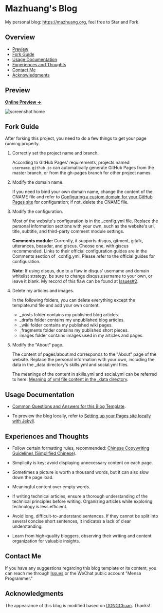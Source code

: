 # Mazhuang's Blog

My personal blog: <https://mazhuang.org>, feel free to Star and Fork.

## Overview

<!-- vim-markdown-toc GFM -->

* [Preview](#preview)
* [Fork Guide](#fork-guide)
* [Usage Documentation](#usage-documentation)
* [Experiences and Thoughts](#experiences-and-thoughts)
* [Contact Me](#contact-me)
* [Acknowledgments](#acknowledgments)

<!-- vim-markdown-toc -->

## Preview

**[Online Preview &rarr;](https://mazhuang.org)**

![screenshot home](https://mazhuang.org/assets/images/screenshots/home.png)

## Fork Guide

After forking this project, you need to do a few things to get your page running properly.

1. Correctly set the project name and branch.

   According to GitHub Pages' requirements, projects named `username.github.io` can automatically generate GitHub Pages from the master branch, or from the gh-pages branch for other project names.

2. Modify the domain name.

   If you need to bind your own domain name, change the content of the CNAME file and refer to [Configuring a custom domain for your GitHub Pages site](https://docs.github.com/en/pages/configuring-a-custom-domain-for-your-github-pages-site) for configuration; if not, delete the CNAME file.

3. Modify the configuration.

   Most of the website's configuration is in the \_config.yml file. Replace the personal information sections with your own, such as the website's url, title, subtitle, and third-party comment module settings.

   **Comments module:** Currently, it supports disqus, gitment, gitalk, utterances, beaudar, and giscus. Choose one, with giscus recommended. Links to their official configuration guides are in the Comments section of \_config.yml. Please refer to the official guides for configuration.

   **Note:** If using disqus, due to a flaw in disqus' username and domain whitelist strategy, be sure to change disqus.username to your own, or leave it blank. My record of this flaw can be found at [Issues#2][3].

4. Delete my articles and images.

   In the following folders, you can delete everything except the template.md file and add your own content.

   * \_posts folder contains my published blog articles.
   * \_drafts folder contains my unpublished blog articles.
   * \_wiki folder contains my published wiki pages.
   * \_fragments folder contains my published short pieces.
   * images folder contains images used in my articles and pages.

5. Modify the "About" page.

   The content of pages/about.md corresponds to the "About" page of the website. Replace the personal information with your own, including the data in the \_data directory's skills.yml and social.yml files.

   The meanings of the content in skills.yml and social.yml can be referred to here: [Meaning of yml file content in the _data directory](https://mazhuang.org/2020/05/03/blog-template-qna/#_data-%E7%9B%AE%E5%BD%95%E4%B8%8B%E7%9A%84-yml-%E6%96%87%E4%BB%B6%E5%86%85%E5%AE%B9%E5%90%AB%E4%B9%89).

## Usage Documentation

- [Common Questions and Answers for this Blog Template](https://mazhuang.org/2020/05/03/blog-template-qna/).

- To preview the blog locally, refer to [Setting up your Pages site locally with Jekyll][2].

## Experiences and Thoughts

* Follow certain formatting rules, recommended: [Chinese Copywriting Guidelines (Simplified Chinese)][1].

* Simplicity is key; avoid displaying unnecessary content on each page.

* Sometimes a picture is worth a thousand words, but it can also slow down the page load.

* Meaningful content over empty words.

* If writing technical articles, ensure a thorough understanding of the technical principles before writing. Organizing articles while exploring technology is less efficient.

* Avoid long, difficult-to-understand sentences. If they cannot be split into several concise short sentences, it indicates a lack of clear understanding.

* Learn from high-quality bloggers, observing their writing and content organization for valuable insights.

## Contact Me

If you have any suggestions regarding this blog template or its content, you can reach me through [Issues](https://github.com/mzlogin/mzlogin.github.io/issues) or the WeChat public account "Mensa Programmer."

## Acknowledgments

The appearance of this blog is modified based on [DONGChuan](https://dongchuan.github.io). Thanks!

[1]: https://github.com/mzlogin/chinese-copywriting-guidelines
[2]: https://help.github.com/articles/setting-up-your-pages-site-locally-with-jekyll/
[3]: https://github.com/mzlogin/mzlogin.github.io/issues/2